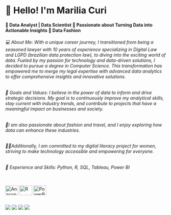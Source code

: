 <h1>👋 Hello! I'm Marilia Curi </h1>
<h4>🔹 Data Analyst | Data Scientist  🔹 Passionate about Turning Data into Actionable Insights 🔹 Data Fashion  </h4>

<h6>💻 About Me: With a unique career journey, I transitioned from being a seasoned lawyer with 10 years of experience specializing in Digital Law and LGPD (brazilian data protection law), to diving into the exciting world of data. Fueled by my passion for technology and data-driven solutions, I decided to pursue a degree in Computer Science. This transformation has empowered me to merge my legal expertise with advanced data analytics to offer comprehensive insights and innovative solutions.</h6>

<h6>🎯 Goals and Values: I believe in the power of data to inform and drive strategic decisions. My goal is to continuously improve my analytical skills, stay current with industry trends, and contribute to projects that have a meaningful impact on businesses and society. </h6>

<h6>🗽I am also passionate about fashion and travel, and I enjoy exploring how data can enhance these industries. </h6>

<h6>🤜🤛Additionally, I am committed to my digital literacy project for women, striving to make technology accessible and empowering for everyone.</h6>

<h6>🚀 Experience and Skills: Python, R, SQL, Tableau, Power BI</h6>

  <div style="display: inline_block"><br>
  <img align="center" alt="Anaconda" height="30" width="40" src="https://cdn.jsdelivr.net/gh/devicons/devicon@latest/icons/anaconda/anaconda-original.svg">
  <img align="center" alt="R" height="30" width="40" src="https://cdn.jsdelivr.net/gh/devicons/devicon@latest/icons/r/r-original.svg"/>
  <img align="center" alt="PowerBI" height="30" width="40" src="https://cdn.jsdelivr.net/gh/devicons/devicon@latest/icons/python/python-original.svg"/>

</div>
  
  ##

<div> 
  <a href="https://www.linkedin.com/in/mariliacuri/" target="_blank"><img src="https://img.shields.io/badge/-LinkedIn-%230077B5?style=for-the-badge&logo=linkedin&logoColor=white" target="_blank"></a> 
  <a href="https://instagram.com/techpraelas" target="_blank"><img src="https://img.shields.io/badge/-Instagram-%23E4405F?style=for-the-badge&logo=instagram&logoColor=white" target="_blank"></a>
 	<a href = "mailto:mariliaf.curi@gmail.com"><img src="https://img.shields.io/badge/-Gmail-%23333?style=for-the-badge&logo=gmail&logoColor=white" target="_blank"></a>
  <a href = ""><img src = "https://img.shields.io/badge/Tableau-E97627?style=for-the-badge&logo=Tableau&logoColor=white"></a>
   
</div>
